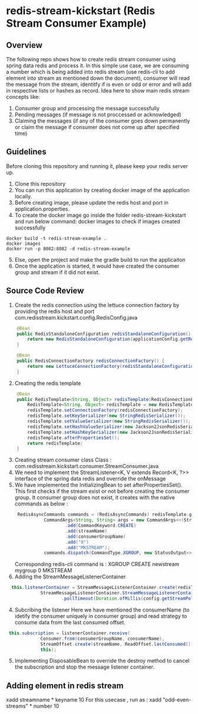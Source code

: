 # redis-stream-kickstart (Redis Stream Consumer Example)

## Overview
The following repo shows how to create redis stream consumer using spring data redis and process it.
In this simple use case, we are consuming a number which is being added into redis stream (use redis-cli to add element into stream as mentioned down the document), consumer will read the message from the stream, identitfy if is even or odd or error and will add in respective lists or hashes as record. Idea here to show main redis stream concepts like:
  1. Consumer group and processing the message successfully
  2. Pending messages (if message is not proccessed or acknowledged) 
  3. Claiming the messages (if any of the consumer goes down permanently or claim the message if consumer does not come up after specified time) 

## Guidelines
Before cloning this repository and running it, please keep your redis server up.

1. Clone this repository
2. You can run this application by creating docker image of the application locally.
3. Before creating image, please update the redis host and port in application.properties.
4. To create the docker image go inside the folder redis-stream-kickstart and run below command:
docker images to check if images created successfully
```docker
docker build -t redis-stream-example .
docker images
docker run -p 8082:8082 -d redis-stream-example
```
5. Else, open the project and make the gradle build to run the applicaiton
6. Once the application is started, it would have created the consumer group and stream if it did not exist.

## Source Code Review
1. Create the redis connection using the lettuce connection factory by providing the redis host and port
  com.redisstream.kickstart.config.RedisConfig.java
```java
    @Bean
    public RedisStandaloneConfiguration redisStandaloneConfiguration() {
        return new RedisStandaloneConfiguration(applicationConfig.getRedisHost(), applicationConfig.getRedisPort());
    }

    @Bean
    public RedisConnectionFactory redisConnectionFactory() {
        return new LettuceConnectionFactory(redisStandaloneConfiguration());
    }
```
2. Creating the redis template
```java 
    @Bean
    public RedisTemplate<String, Object> redisTemplate(RedisConnectionFactory redisConnectionFactory) {
        RedisTemplate<String, Object> redisTemplate = new RedisTemplate<>();
        redisTemplate.setConnectionFactory(redisConnectionFactory);
        redisTemplate.setKeySerializer(new StringRedisSerializer());
        redisTemplate.setValueSerializer(new StringRedisSerializer());
        redisTemplate.setHashValueSerializer(new Jackson2JsonRedisSerializer<>(String.class));
        redisTemplate.setHashKeySerializer(new Jackson2JsonRedisSerializer<>(Integer.class));
        redisTemplate.afterPropertiesSet();
        return redisTemplate;
    }
```
3. Creating stream consumer class
  Class : com.redisstream.kickstart.consumer.StreamConsumer.java
  1. We need to implement the StreamListener<K, V extends Record<K, ?>> interface of the spring data redis and override the onMessage
  2. We have implemented the InitializingBean to set afterPropertiesSet(). 
     This first checks if the stream exist or not before creating the consumer group. It consumer group does not exist, it creates with the native commands as below :
     ```java
      RedisAsyncCommands commands = (RedisAsyncCommands) redisTemplate.getConnectionFactory().getConnection().getNativeConnection();
                CommandArgs<String, String> args = new CommandArgs<>(StringCodec.UTF8)
                        .add(CommandKeyword.CREATE)
                        .add(streamName)
                        .add(consumerGroupName)
                        .add("0")
                        .add("MKSTREAM");
                commands.dispatch(CommandType.XGROUP, new StatusOutput<>(StringCodec.UTF8), args);
     ```
     Corresponding redis-cli command is : XGROUP CREATE newstream mygroup 0 MKSTREAM
   3. Adding the StreamMessageListenerContainer
   ```java
     this.listenerContainer = StreamMessageListenerContainer.create(redisTemplate.getConnectionFactory(),
                StreamMessageListenerContainer.StreamMessageListenerContainerOptions.builder()
                        .pollTimeout(Duration.ofMillis(config.getStreamPollTimeout())).build());
   ```
   4. Subcribing the listener
   Here we have mentioned the consumerName (to idetify the consumer uniquely in consumer group) and read strategy to consume data from the last consumed offset.
   ```java
    this.subscription = listenerContainer.receive(
                Consumer.from(consumerGroupName, consumerName),
                StreamOffset.create(streamName, ReadOffset.lastConsumed()),
                this);
   ```
   5. Implementing DisposableBean to override the destroy method to cancel the subscription and stop the message listener container.
   
  ## Adding element in redis stream
  xadd streamname * keyname 10
  For this usecase , run as : xadd "odd-even-streams" * number 10
   
